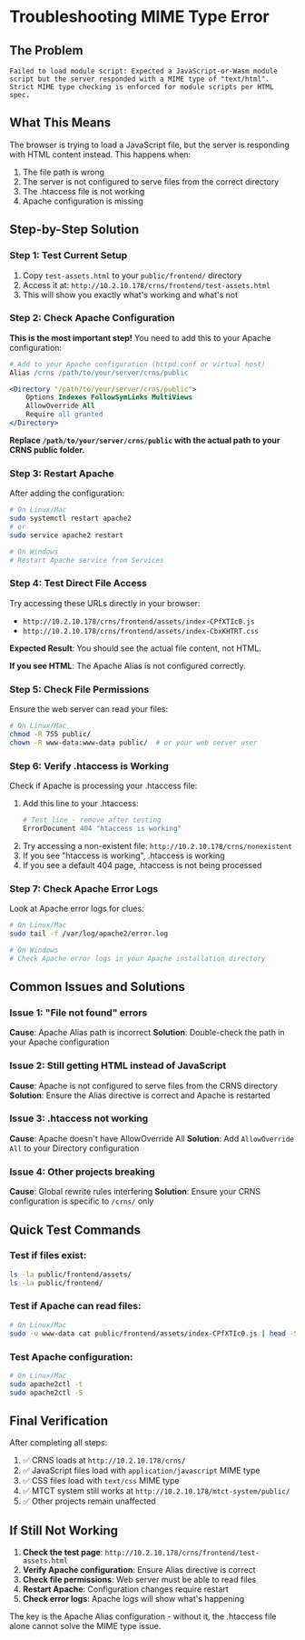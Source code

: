 # Troubleshooting MIME Type Error

## The Problem
```
Failed to load module script: Expected a JavaScript-or-Wasm module script but the server responded with a MIME type of "text/html". Strict MIME type checking is enforced for module scripts per HTML spec.
```

## What This Means
The browser is trying to load a JavaScript file, but the server is responding with HTML content instead. This happens when:
1. The file path is wrong
2. The server is not configured to serve files from the correct directory
3. The .htaccess file is not working
4. Apache configuration is missing

## Step-by-Step Solution

### Step 1: Test Current Setup
1. Copy `test-assets.html` to your `public/frontend/` directory
2. Access it at: `http://10.2.10.178/crns/frontend/test-assets.html`
3. This will show you exactly what's working and what's not

### Step 2: Check Apache Configuration
**This is the most important step!** You need to add this to your Apache configuration:

```apache
# Add to your Apache configuration (httpd.conf or virtual host)
Alias /crns /path/to/your/server/crns/public

<Directory "/path/to/your/server/crns/public">
    Options Indexes FollowSymLinks MultiViews
    AllowOverride All
    Require all granted
</Directory>
```

**Replace `/path/to/your/server/crns/public` with the actual path to your CRNS public folder.**

### Step 3: Restart Apache
After adding the configuration:
```bash
# On Linux/Mac
sudo systemctl restart apache2
# or
sudo service apache2 restart

# On Windows
# Restart Apache service from Services
```

### Step 4: Test Direct File Access
Try accessing these URLs directly in your browser:
- `http://10.2.10.178/crns/frontend/assets/index-CPfXTIc0.js`
- `http://10.2.10.178/crns/frontend/assets/index-CbxKHTRT.css`

**Expected Result**: You should see the actual file content, not HTML.

**If you see HTML**: The Apache Alias is not configured correctly.

### Step 5: Check File Permissions
Ensure the web server can read your files:
```bash
# On Linux/Mac
chmod -R 755 public/
chown -R www-data:www-data public/  # or your web server user
```

### Step 6: Verify .htaccess is Working
Check if Apache is processing your .htaccess file:
1. Add this line to your .htaccess:
   ```apache
   # Test line - remove after testing
   ErrorDocument 404 "htaccess is working"
   ```
2. Try accessing a non-existent file: `http://10.2.10.178/crns/nonexistent`
3. If you see "htaccess is working", .htaccess is working
4. If you see a default 404 page, .htaccess is not being processed

### Step 7: Check Apache Error Logs
Look at Apache error logs for clues:
```bash
# On Linux/Mac
sudo tail -f /var/log/apache2/error.log

# On Windows
# Check Apache error logs in your Apache installation directory
```

## Common Issues and Solutions

### Issue 1: "File not found" errors
**Cause**: Apache Alias path is incorrect
**Solution**: Double-check the path in your Apache configuration

### Issue 2: Still getting HTML instead of JavaScript
**Cause**: Apache is not configured to serve files from the CRNS directory
**Solution**: Ensure the Alias directive is correct and Apache is restarted

### Issue 3: .htaccess not working
**Cause**: Apache doesn't have AllowOverride All
**Solution**: Add `AllowOverride All` to your Directory configuration

### Issue 4: Other projects breaking
**Cause**: Global rewrite rules interfering
**Solution**: Ensure your CRNS configuration is specific to `/crns/` only

## Quick Test Commands

### Test if files exist:
```bash
ls -la public/frontend/assets/
ls -la public/frontend/
```

### Test if Apache can read files:
```bash
# On Linux/Mac
sudo -u www-data cat public/frontend/assets/index-CPfXTIc0.js | head -5
```

### Test Apache configuration:
```bash
# On Linux/Mac
sudo apache2ctl -t
sudo apache2ctl -S
```

## Final Verification

After completing all steps:

1. ✅ CRNS loads at `http://10.2.10.178/crns/`
2. ✅ JavaScript files load with `application/javascript` MIME type
3. ✅ CSS files load with `text/css` MIME type
4. ✅ MTCT system still works at `http://10.2.10.178/mtct-system/public/`
5. ✅ Other projects remain unaffected

## If Still Not Working

1. **Check the test page**: `http://10.2.10.178/crns/frontend/test-assets.html`
2. **Verify Apache configuration**: Ensure Alias directive is correct
3. **Check file permissions**: Web server must be able to read files
4. **Restart Apache**: Configuration changes require restart
5. **Check error logs**: Apache logs will show what's happening

The key is the Apache Alias configuration - without it, the .htaccess file alone cannot solve the MIME type issue.
